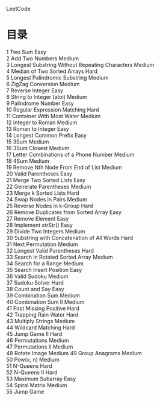 LeetCode

# 目录

1	Two Sum   			Easy	
2	Add Two Numbers   			Medium	
3	Longest Substring Without Repeating Characters   			Medium	
4	Median of Two Sorted Arrays   			Hard	
5	Longest Palindromic Substring   			Medium	
6	ZigZag Conversion   			Medium	
7	Reverse Integer   			Easy	
8	String to Integer (atoi)   			Medium	
9	Palindrome Number   			Easy	
10	Regular Expression Matching   			Hard	
11	Container With Most Water   			Medium	
12	Integer to Roman   			Medium	
13	Roman to Integer   			Easy	
14	Longest Common Prefix   			Easy	
15	3Sum   			Medium	
16	3Sum Closest   			Medium	
17	Letter Combinations of a Phone Number   			Medium	
18	4Sum   			Medium	
19	Remove Nth Node From End of List   			Medium	
20	Valid Parentheses   			Easy	
21	Merge Two Sorted Lists   			Easy	
22	Generate Parentheses   			Medium	
23	Merge k Sorted Lists   			Hard	
24	Swap Nodes in Pairs   			Medium	
25	Reverse Nodes in k-Group   			Hard	
26	Remove Duplicates from Sorted Array   			Easy	
27	Remove Element   			Easy	
28	Implement strStr()   			Easy	
29	Divide Two Integers   			Medium	
30	Substring with Concatenation of All Words   			Hard	
31	Next Permutation   			Medium	
32	Longest Valid Parentheses   			Hard	
33	Search in Rotated Sorted Array   			Medium	
34	Search for a Range   			Medium	
35	Search Insert Position   			Easy	
36	Valid Sudoku   			Medium	
37	Sudoku Solver   			Hard	
38	Count and Say   			Easy	
39	Combination Sum   			Medium	
40	Combination Sum II   			Medium	
41	First Missing Positive   			Hard	
42	Trapping Rain Water   			Hard	
43	Multiply Strings   			Medium	
44	Wildcard Matching   			Hard	
45	Jump Game II   			Hard	
46	Permutations   			Medium	
47	Permutations II   			Medium	
48	Rotate Image   		 Medium	
49	Group Anagrams   			Medium	
50	Pow(x, n)   			Medium	
51	N-Queens   			Hard	
52	N-Queens II   			Hard	
53	Maximum Subarray   			Easy	
54	Spiral Matrix   			Medium	
55	Jump Game   
